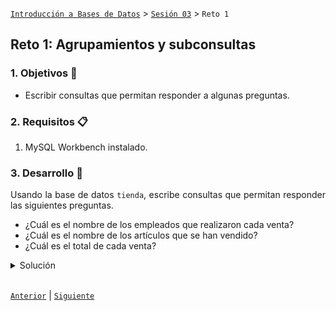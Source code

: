 [`Introducción a Bases de Datos`](../../Readme.md) > [`Sesión 03`](../Readme.md) > `Reto 1`
	
## Reto 1: Agrupamientos y subconsultas

<div style="text-align: justify;">

### 1. Objetivos :dart:

- Escribir consultas que permitan responder a algunas preguntas.

### 2. Requisitos :clipboard:

1. MySQL Workbench instalado.

### 3. Desarrollo :rocket:

Usando la base de datos `tienda`, escribe consultas que permitan responder las siguientes preguntas.

- ¿Cuál es el nombre de los empleados que realizaron cada venta?
- ¿Cuál es el nombre de los artículos que se han vendido?
- ¿Cuál es el total de cada venta?

<details><summary>Solución</summary>
<p>

- ¿Cuál es el nombre de los empleados que realizaron cada venta?

   ```sql
   SELECT clave, nombre, apellido_paterno
   FROM venta AS v
   JOIN empleado AS e
     ON v.id_empleado = e.id_empleado
   ORDER BY clave;
   ```
   
   ![imagen](imagenes/s3wr11.png)

- ¿Cuál es el nombre de los artículos que se han vendido?

   ```sql
   SELECT clave, nombre
   FROM venta AS v
   JOIN articulo AS a
     ON v.id_articulo = a.id_articulo
   ORDER BY clave;
   ```
   
   ![imagen](imagenes/s3wr12.png)
   
- ¿Cuál es el total de cada venta?

   ```sql
   SELECT clave, round(sum(precio),2) AS total
   FROM venta AS v
   JOIN articulo AS a
     ON v.id_articulo = a.id_articulo
   GROUP BY clave
   ORDER BY clave;
   ```
   ![imagen](imagenes/s3wr13.png) 

</p>
</details> 

<br/>

[`Anterior`](../Ejemplo-01/Readme.md) | [`Siguiente`](../Readme.md#definición-de-vistas)

</div>

